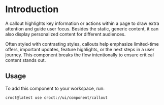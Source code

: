 # Introduction

A callout highlights key information or actions within a page to draw extra attention and guide user focus. Besides
the static, generic content, it can also display personalized content for different audiences.

Often styled with contrasting styles, callouts help emphasize limited-time offers, important updates,
feature highlights, or the next steps in a user journey. This component breaks the flow intentionally to ensure
critical content stands out.

## Usage

To add this component to your workspace, run:

```js-pm
croct@latest use croct://ui/component/callout
```
